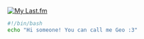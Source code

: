 [![My Last.fm](https://lastfm-recently-played.vercel.app/api?user=mechamogeo&count=1&header_style=none&footer_style=none)](https://www.last.fm/user/mechamogeo)

```bash
#!/bin/bash
echo "Hi someone! You can call me Geo :3"
```
